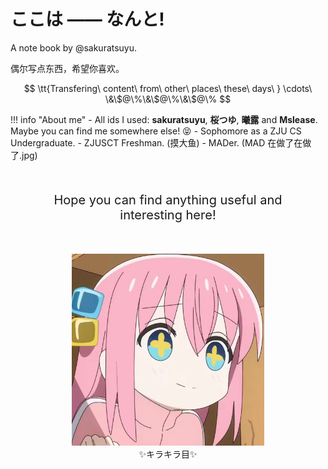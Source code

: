 # ここは —— なんと!
A note book by @sakuratsuyu.

偶尔写点东西，希望你喜欢。

$$
\tt{Transfering\ content\ from\ other\ places\ these\ days\ } \cdots\ \&\$@\%\&\$@\%\&\$@\%
$$

!!! info "About me"
    - All ids I used: **sakuratsuyu**, **桜つゆ**, **曦露** and **Mslease**. Maybe you can find me somewhere else! :stuck_out_tongue_closed_eyes:
    - Sophomore as a ZJU CS Undergraduate.
    - ZJUSCT Freshman. (摸大鱼)
    - MADer. (MAD 在做了在做了.jpg)

<div align="center" style="font-size:20px; font-weight:normal; margin:50px">Hope you can find anything useful and interesting here!</div>

<div align="center" style="height:600x; margin:50px">
    <figure>
        <img src="kirakirame.png" alt="kirakirame" style="zoom:30%;"/>
        <figcaption>✨キラキラ目✨</figcaption>
    </figure>
</div>